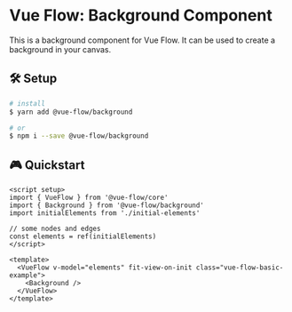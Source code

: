 # Vue Flow: Background Component

This is a background component for Vue Flow.
It can be used to create a background in your canvas.

## 🛠 Setup

```bash
# install
$ yarn add @vue-flow/background

# or
$ npm i --save @vue-flow/background
```

## 🎮 Quickstart

```vue
<script setup>
import { VueFlow } from '@vue-flow/core'
import { Background } from '@vue-flow/background'
import initialElements from './initial-elements'

// some nodes and edges
const elements = ref(initialElements)
</script>

<template>
  <VueFlow v-model="elements" fit-view-on-init class="vue-flow-basic-example">
    <Background />
  </VueFlow>
</template>
```

